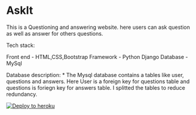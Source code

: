 # AskIt

This is a Questioning and answering website. here users can ask question as well as answer for others questions.

Tech stack:

Front end - HTML,CSS,Bootstrap
Framework - Python Django
Database - MySql

Database description:
    * The Mysql database contains a tables like user, questions and answers. Here User is a foreign key for questions table and questions is foriegn key for answers table.
I splitted the tables to reduce redundancy.


[![Deploy to heroku](https://www.herokucdn.com/deploy/button.svg)](https://heroku.com/deploy?template=https://github.com/sanjay0001/AskIt/edit/main/README.md)
